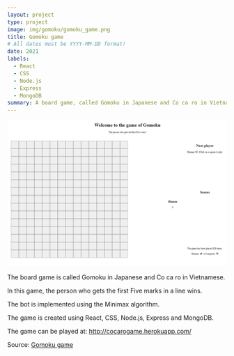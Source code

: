 ```yaml
---
layout: project
type: project
image: img/gomoku/gomoku_game.png
title: Gomoku game
# All dates must be YYYY-MM-DD format!
date: 2021
labels:
  - React
  - CSS
  - Node.js
  - Express
  - MongoDB
summary: A board game, called Gomoku in Japanese and Co ca ro in Vietnamese.
---
```


<img class="img-fluid" src="../img/gomoku/gomoku_game.png">

The board game is called Gomoku in Japanese and Co ca ro in Vietnamese.

In this game, the person who gets the first Five marks in a line wins.

The bot is implemented using the Minimax algorithm.

The game is created using React, CSS, Node.js, Express and MongoDB.

The game can be played at: <a href = "http://cocarogame.herokuapp.com/" target="_blank">http://cocarogame.herokuapp.com/</a>

Source: <a href="https://github.com/longm89/gomoku_game">Gomoku game </a>
